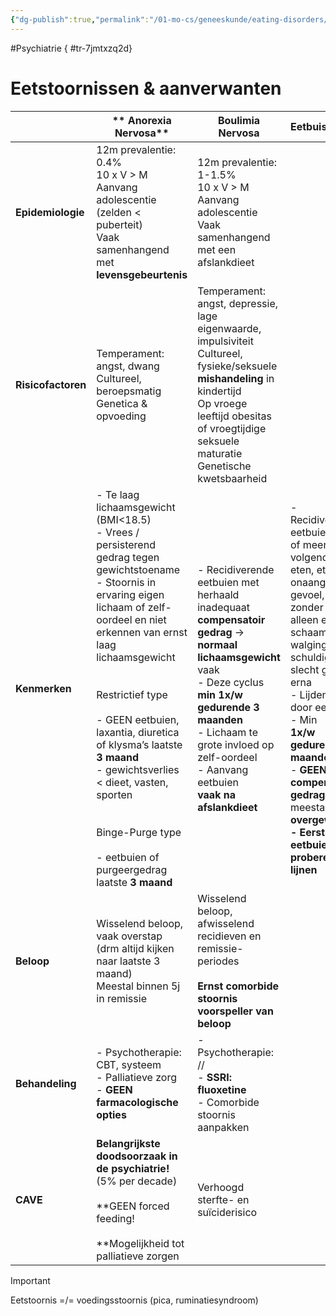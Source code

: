 ```yaml
---
{"dg-publish":true,"permalink":"/01-mo-cs/geneeskunde/eating-disorders/","noteIcon":"","created":"2024-11-24T10:55:01.527+01:00","updated":"2024-12-29T13:58:43.821+01:00"}
---
```


#Psychiatrie
{ #tr-7jmtxzq2d}


# Eetstoornissen & aanverwanten

|                    | **  Anorexia Nervosa**                                                                                                                                                                                                                                                                                                                                                                                                                                                    | **Boulimia Nervosa**                                                                                                                                                                                                                                                       | **Eetbuistoornis**                                                                                                                                                                                                                                                                                                                                                                   |
| ------------------ | ------------------------------------------------------------------------------------------------------------------------------------------------------------------------------------------------------------------------------------------------------------------------------------------------------------------------------------------------------------------------------------------------------------------------------------------------------------------------- | -------------------------------------------------------------------------------------------------------------------------------------------------------------------------------------------------------------------------------------------------------------------------- | ------------------------------------------------------------------------------------------------------------------------------------------------------------------------------------------------------------------------------------------------------------------------------------------------------------------------------------------------------------------------------------ |
| **Epidemiologie**  | 12m prevalentie: 0.4%  <br>10 x V > M  <br>Aanvang adolescentie (zelden < puberteit)  <br>Vaak samenhangend met  <br>**levensgebeurtenis**                                                                                                                                                                                                                                                                                                                                | 12m prevalentie: 1-1.5%  <br>10 x V > M  <br>Aanvang adolescentie  <br>Vaak samenhangend met een afslankdieet                                                                                                                                                              |                                                                                                                                                                                                                                                                                                                                                                                      |
| **Risicofactoren** | Temperament: angst, dwang  <br>Cultureel, beroepsmatig  <br>Genetica & opvoeding                                                                                                                                                                                                                                                                                                                                                                                          | Temperament: angst, depressie, lage eigenwaarde, impulsiviteit  <br>Cultureel, fysieke/seksuele  <br>**mishandeling** in kindertijd  <br>Op vroege leeftijd obesitas of vroegtijdige seksuele maturatie  <br>Genetische kwetsbaarheid                                      |                                                                                                                                                                                                                                                                                                                                                                                      |
| **Kenmerken**      | - Te laag lichaamsgewicht (BMI<18.5)  <br>- Vrees / persisterend gedrag tegen   gewichtstoename  <br>- Stoornis in ervaring eigen lichaam of zelf-oordeel en niet erkennen van ernst laag lichaamsgewicht  <br>   <br>  <br>Restrictief type  <br>  <br>- GEEN eetbuien, laxantia, diuretica of klysma’s laatste **3 maand**  <br>- gewichtsverlies < dieet, vasten, sporten  <br>  <br>  <br>Binge-Purge type  <br>  <br>- eetbuien of purgeergedrag laatste **3 maand** | - Recidiverende eetbuien met herhaald inadequaat **compensatoir gedrag** → **normaal lichaamsgewicht** vaak  <br>- Deze cyclus  <br>**min 1x/w gedurende 3 maanden**  <br>- Lichaam te grote invloed op zelf-oordeel  <br>- Aanvang eetbuien  <br>**vaak na afslankdieet** | - Recidiverende eetbuien met 3 of meer van volgende: snel eten, eten tot onaangenaam gevoel, eten zonder trek, alleen eten, uit schaamte, walging, schuldig of slecht gevoel erna  <br>- Lijdensdruk door eetbuien  <br>- Min  <br>**1x/w gedurende 3 maanden**  <br>-  **GEEN compensatoir gedrag** → meestal fors **overgewicht  <br>- Eerst eetbuien, dan proberen lijnen  <br>** |
| **Beloop**         | Wisselend beloop, vaak overstap (drm altijd kijken naar laatste 3 maand)  <br>Meestal binnen 5j in remissie                                                                                                                                                                                                                                                                                                                                                               | Wisselend beloop, afwisselend recidieven en remissie-periodes  <br>  <br>**Ernst comorbide stoornis voorspeller van beloop**                                                                                                                                               |                                                                                                                                                                                                                                                                                                                                                                                      |
| **Behandeling**    | - Psychotherapie: CBT, systeem  <br>- Palliatieve zorg  <br>-  **GEEN farmacologische opties**                                                                                                                                                                                                                                                                                                                                                                            | - Psychotherapie: //  <br>-  **SSRI: fluoxetine**  <br>- Comorbide stoornis aanpakken                                                                                                                                                                                      |                                                                                                                                                                                                                                                                                                                                                                                      |
| **CAVE**           | **Belangrijkste doodsoorzaak in de psychiatrie!** (5% per decade)  <br>  <br>**GEEN forced feeding!  <br>  <br>**Mogelijkheid tot palliatieve zorgen                                                                                                                                                                                                                                                                                                                      | Verhoogd sterfte- en suïciderisico                                                                                                                                                                                                                                         |                                                                                                                                                                                                                                                                                                                                                                                      |


> [!important]  
> Eetstoornis =/= voedingsstoornis (pica, ruminatiesyndroom)